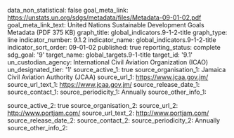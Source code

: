 data_non_statistical: false
goal_meta_link: https://unstats.un.org/sdgs/metadata/files/Metadata-09-01-02.pdf
goal_meta_link_text: United Nations Sustainable Development Goals Metadata (PDF 375
  KB)
graph_title: global_indicators.9-1-2-title
graph_type: line
indicator_number: 9.1.2
indicator_name: global_indicators.9-1-2-title
indicator_sort_order: 09-01-02
published: true
reporting_status: complete
sdg_goal: '9'
target_name: global_targets.9-1-title
target_id: '9.1'
un_custodian_agency: International Civil Aviation Organization (ICAO)
un_designated_tier: '1'
source_active_1: true
source_organisation_1: Jamaica Civil Aviation Authority (JCAA)
source_url_1: https://www.jcaa.gov.jm/
source_url_text_1: https://www.jcaa.gov.jm/
source_release_date_1: 
source_contact_1: 
source_periodicity_1: Annually
source_other_info_1: 
            
source_active_2: true
source_organisation_2:
source_url_2:  http://www.portjam.com/
source_url_text_2:  http://www.portjam.com/
source_release_date_2: 
source_contact_2: 
source_periodicity_2: Annually
source_other_info_2: 